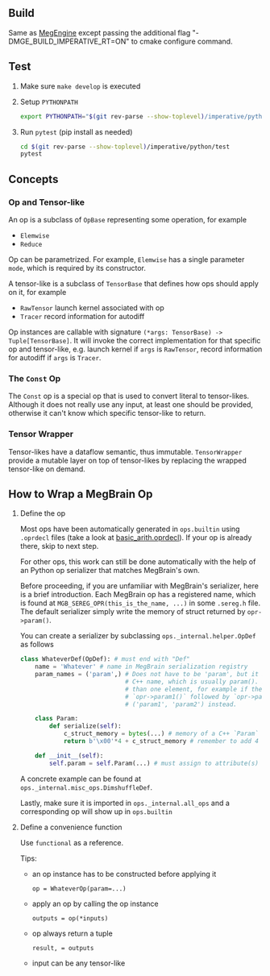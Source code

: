 ## Build

Same as [MegEngine](/README.md) except passing the additional flag "-DMGE_BUILD_IMPERATIVE_RT=ON" to cmake configure command.

## Test

1. Make sure `make develop` is executed

2. Setup `PYTHONPATH`

   ```bash
   export PYTHONPATH="$(git rev-parse --show-toplevel)/imperative/python"
   ```
3. Run `pytest` (pip install as needed)

   ```bash
   cd $(git rev-parse --show-toplevel)/imperative/python/test
   pytest
   ```

## Concepts

### Op and Tensor-like

An op is a subclass of `OpBase` representing some operation, for example

* `Elemwise`
* `Reduce`

Op can be parametrized. For example, `Elemwise` has a single parameter `mode`, which is required by its constructor.

A tensor-like is a subclass of `TensorBase` that defines how ops should apply on it, for example

* `RawTensor` launch kernel associated with op
* `Tracer` record information for autodiff

Op instances are callable with signature `(*args: TensorBase) -> Tuple[TensorBase]`. It will invoke the correct implementation for that specific op and tensor-like, e.g. launch kernel if `args` is `RawTensor`, record information for autodiff if `args` is `Tracer`.

### The `Const` Op

The `Const` op is a special op that is used to convert literal to tensor-likes. Although it does not really use any input, at least one should be provided, otherwise it can't know which specific tensor-like to return.

### Tensor Wrapper

Tensor-likes have a dataflow semantic, thus immutable. `TensorWrapper` provide a mutable layer on top of tensor-likes by replacing the wrapped tensor-like on demand.

## How to Wrap a MegBrain Op

1. Define the op

   Most ops have been automatically generated in `ops.builtin` using `.oprdecl` files (take a look at [basic_arith.oprdecl](/src/opr/impl/basic_arith.oprdecl)). If your op is already there, skip to next step.

   For other ops, this work can still be done automatically with the help of an Python op serializer that matches MegBrain's own.

   Before proceeding, if you are unfamiliar with MegBrain's serializer, here is a brief introduction. Each MegBrain op has a registered name, which is found at `MGB_SEREG_OPR(this_is_the_name, ...)` in some `.sereg.h` file. The default serializer simply write the memory of struct returned by `opr->param()`.

   You can create a serializer by subclassing `ops._internal.helper.OpDef` as follows

   ```python
   class WhateverDef(OpDef): # must end with "Def"
       name = 'Whatever' # name in MegBrain serialization registry
       param_names = ('param',) # Does not have to be 'param', but it is a good practice to mirror
                                # C++ name, which is usually param(). It can also contain more
                                # than one element, for example if the C++ serializer writes
                                # `opr->param1()` followed by `opr->param2()`, you should use
                                # ('param1', 'param2') instead.

       class Param:
           def serialize(self):
               c_struct_memory = bytes(...) # memory of a C++ `Param` struct
               return b'\x00'*4 + c_struct_memory # remember to add 4 leading bytes

       def __init__(self):
           self.param = self.Param(...) # must assign to attribute(s) specified in param_names
   ```

   A concrete example can be found at `ops._internal.misc_ops.DimshuffleDef`.

   Lastly, make sure it is imported in `ops._internal.all_ops` and a corresponding op will show up in `ops.builtin`

2. Define a convenience function

   Use `functional` as a reference.

   Tips:

   * an op instance has to be constructed before applying it

      `op = WhateverOp(param=...)`

   * apply an op by calling the op instance

      `outputs = op(*inputs)`

   * op always return a tuple

      `result, = outputs`

   * input can be any tensor-like
